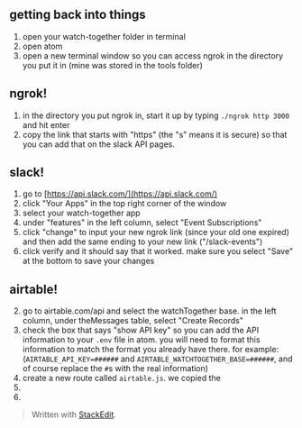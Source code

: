 ## getting back into things
1. open your watch-together folder in terminal
2. open atom
3. open a new terminal window so you can access ngrok in the directory you put it in (mine was stored in the tools folder)

## ngrok!
1. in the directory you put ngrok in, start it up by typing  `./ngrok http 3000` and hit enter
2. copy the link that starts with "https" (the "s" means it is secure) so that you can add that on the slack API pages.

## slack!
1. go to [https://api.slack.com/](https://api.slack.com/)
2. click "Your Apps" in the top right corner of the window
3. select your watch-together app
4. under "features" in the left column, select "Event Subscriptions"
5. click "change" to input your new ngrok link (since your old one expired) and then add the same ending to your new link ("/slack-events")
6. click verify and it should say that it worked. make sure you select "Save" at the bottom to save your changes

## airtable!
2. go to airtable.com/api and select the watchTogether base. in the left column, under theMessages table, select "Create Records"
3. check the box that says "show API key" so you can add the API information to your `.env` file in atom. you will need to format this information to match the format you already have there. for example: (`AIRTABLE_API_KEY=######` and
`AIRTABLE_WATCHTOGETHER_BASE=######`, and of course replace the `#`s with the real information)
4. create a new route called `airtable.js`. we copied the 
5. 
6. 
> Written with [StackEdit](https://stackedit.io/).
<!--stackedit_data:
eyJoaXN0b3J5IjpbLTE2ODQ4OTY0ODAsNzMwOTk4MTE2XX0=
-->